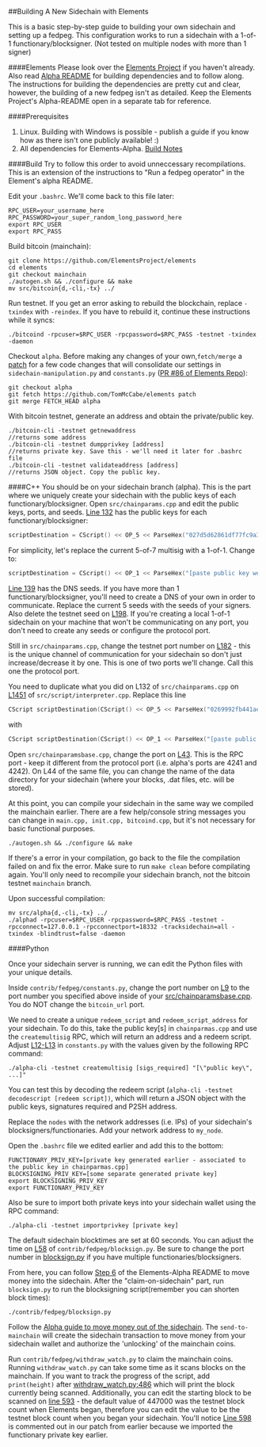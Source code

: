 ##Building A New Sidechain with Elements

This is a basic step-by-step guide to building your own sidechain and setting up a fedpeg. This configuration works to run a sidechain with a 1-of-1 functionary/blocksigner. (Not tested on multiple nodes with more than 1 signer)

####Elements
Please look over the [Elements Project](https://github.com/ElementsProject/elements) if you haven't already. Also read [Alpha README](https://github.com/ElementsProject/elements/blob/alpha/alpha-README.md) for building dependencies and to follow along. The instructions for building the dependencies are pretty cut and clear, however, the building of a new fedpeg isn't as detailed. Keep the Elements Project's Alpha-README open in a separate tab for reference. 

####Prerequisites
1. Linux. Building with Windows is possible - publish a guide if you know how as there isn't one publicly available! :)
2. All dependencies for Elements-Alpha. [Build Notes](https://github.com/bitcoin/bitcoin/blob/master/doc/build-unix.md)

####Build
Try to follow this order to avoid unneccessary recompilations. This is an extension of the instructions to "Run a fedpeg operator" in the Element's alpha README.

Edit your `.bashrc`. We'll come back to this file later:
```shell
RPC_USER=your_username_here
RPC_PASSWORD=your_super_random_long_password_here
export RPC_USER
export RPC_PASS
```

Build bitcoin (mainchain):
```shell
git clone https://github.com/ElementsProject/elements
cd elements
git checkout mainchain
./autogen.sh && ./configure && make
mv src/bitcoin{d,-cli,-tx} ../
```

Run testnet. If you get an error asking to rebuild the blockchain, replace `-txindex` with `-reindex`. If you have to rebuild it, continue these instructions while it syncs:
```shell
./bitcoind -rpcuser=$RPC_USER -rpcpassword=$RPC_PASS -testnet -txindex -daemon
```

Checkout `alpha`. Before making any changes of your own,`fetch/merge` a [patch](https://github.com/TomMcCabe/elements/tree/patch) for a few code changes that will consolidate our settings in `sidechain-manipulation.py` and `constants.py` ([PR #86 of Elements Repo](https://github.com/ElementsProject/elements/pull/86)):
```shell
git checkout alpha
git fetch https://github.com/TomMcCabe/elements patch
git merge FETCH_HEAD alpha 
```

With bitcoin testnet, generate an address and obtain the private/public key.
```
./bitcoin-cli -testnet getnewaddress 
//returns some address
./bitcoin-cli -testnet dumpprivkey [address]
//returns private key. Save this - we'll need it later for .bashrc file
./bitcoin-cli -testnet validateaddress [address]
//returns JSON object. Copy the public key.
```

####C++
You should be on your sidechain branch (alpha). This is the part where we uniquely create your sidechain with the public keys of each functionary/blocksigner. Open `src/chainparams.cpp` and edit the public keys, ports, and seeds. [Line 132](https://github.com/ElementsProject/elements/blob/alpha/src/chainparams.cpp#L132) has the public keys for each functionary/blocksigner: 
```c++
scriptDestination = CScript() << OP_5 << ParseHex("027d5d62861df77fc9a37dbe901a579d686d1423be5f56d6fc50bb9de3480871d1") << ParseHex("03b41ea6ba73b94c901fdd43e782aaf70016cc124b72a086e77f6e9f4f942ca9bb") << ParseHex("02be643c3350bade7c96f6f28d1750af2ef507bc1f08dd38f82749214ab90d9037") << ParseHex("021df31471281d4478df85bfce08a10aab82601dca949a79950f8ddf7002bd915a") << ParseHex("0320ea4fcf77b63e89094e681a5bd50355900bf961c10c9c82876cb3238979c0ed") << ParseHex("021c4c92c8380659eb567b497b936b274424662909e1ffebc603672ed8433f4aa1") << ParseHex("027841250cfadc06c603da8bc58f6cd91e62f369826c8718eb6bd114601dd0c5ac") << OP_7 << OP_CHECKMULTISIG;
```
For simplicity, let's replace the current 5-of-7 multisig with a 1-of-1. Change to: 
```c++
scriptDestination = CScript() << OP_1 << ParseHex("[paste public key we just generated]") << OP_1 << OP_CHECKMULTISIG;
```
[Line 139](https://github.com/ElementsProject/elements/blob/alpha/src/chainparams.cpp#L139) has the DNS seeds. If you have more than 1 functionary/blocksigner, you'll need to create a DNS of your own in order to communicate. Replace the current 5 seeds with the seeds of your signers. Also delete the testnet seed on [L198](https://github.com/ElementsProject/elements/blob/alpha/src/chainparams.cpp#L198). If you're creating a local 1-of-1 sidechain on your machine that won't be communicating on any port, you don't need to create any seeds or configure the protocol port.

Still in `src/chainparams.cpp`, change the testnet port number on [L182](https://github.com/ElementsProject/elements/blob/alpha/src/chainparams.cpp#L182) - this is the unique channel of communication for your sidechain so don't just increase/decrease it by one. This is one of two ports we'll change. Call this one the protocol port.

You need to duplicate what you did on L132 of `src/chainparams.cpp` on [L1451](https://github.com/ElementsProject/elements/blob/alpha/src/script/interpreter.cpp#L1451) of `src/script/interpreter.cpp`. 
Replace this line 
```c++
CScript scriptDestination(CScript() << OP_5 << ParseHex("0269992fb441ae56968e5b77d46a3e53b69f136444ae65a94041fc937bdb28d933") << ParseHex("021df31471281d4478df85bfce08a     10aab82601dca949a79950f8ddf7002bd915a") << ParseHex("02174c82021492c2c6dfcbfa4187d10d38bed06afb7fdcd72c880179fddd641ea1") << ParseHex("033f96e43d72c33327b6a4631ccaa6ea07f0b106c88b9dc71c9000bb6044d5e88     a") << ParseHex("0313d8748790f2a86fb524579b46ce3c68fedd58d2a738716249a9f7d5458a15c2") << ParseHex("030b632eeb079eb83648886122a04c7bf6d98ab5dfb94cf353ee3e9382a4c2fab0") << ParseHex("02fb54a7fcaa73c307c     fd70f3fa66a2e4247a71858ca731396343ad30c7c4009ce") << OP_7 << OP_CHECKMULTISIG);
```
with 

```c++
CScript scriptDestination(CScript() << OP_1 << ParseHex("[paste public key we just generated]") << OP_1 << OP_CHECKMULTISIG); 
```

Open `src/chainparamsbase.cpp`, change the port on [L43](https://github.com/ElementsProject/elements/blob/alpha/src/chainparamsbase.cpp#L43). This is the RPC port - keep it different from the protocol port (i.e. alpha's ports are 4241 and 4242). On L44 of the same file, you can change the name of the data directory for your sidechain (where your blocks, .dat files, etc. will be stored). 

At this point, you can compile your sidechain in the same way we compiled the mainchain earlier. There are a few help/console string messages you can change in `main.cpp, init.cpp, bitcoind.cpp`, but it's not necessary for basic functional purposes. 

```shell
./autogen.sh && ./configure && make
```

If there's a error in your compilation, go back to the file the compilation failed on and fix the error. Make sure to run `make clean` before compilating again. You'll only need to recompile your sidechain branch, not the bitcoin testnet `mainchain` branch.

Upon successful compilation:
```shell
mv src/alpha{d,-cli,-tx} ../
./alphad -rpcuser=$RPC_USER -rpcpassword=$RPC_PASS -testnet -rpcconnect=127.0.0.1 -rpcconnectport=18332 -tracksidechain=all -txindex -blindtrust=false -daemon
```

####Python

Once your sidechain server is running, we can edit the Python files with your unique details. 

Inside `contrib/fedpeg/constants.py`, change the port number on [L9](https://github.com/TomMcCabe/elements/blob/patch/contrib/fedpeg/constants.py) to the port number you specified above inside of your [src/chainparamsbase.cpp](https://github.com/ElementsProject/elements/blob/alpha/src/chainparamsbase.cpp#L43). You do NOT change the `bitcoin_url` port. 

We need to create a unique `redeem_script` and `redeem_script_address` for your sidechain. To do this, take the public key[s] in `chainparmas.cpp` and use the `createmultisig` RPC, which will return an address and a redeem script. Adjust [L12-L13](https://github.com/Christewart/elements/blob/sidechain/contrib/fedpeg/constants.py#L12-L13) in `constants.py` with the values given by the following RPC command:

```shell
./alpha-cli -testnet createmultisig [sigs_required] "[\"public key\", ...]" 
```

You can test this by decoding the redeem script (`alpha-cli -testnet decodescript [redeem script])`, which will return a JSON object with the public keys, signatures required and P2SH address. 

Replace the `nodes` with the network addresses (i.e. IPs) of your sidechain's blocksigners/functionaries. Add your network address to `my_node`.

Open the `.bashrc` file we edited earlier and add this to the bottom: 

```shell
FUNCTIONARY_PRIV_KEY=[private key generated earlier - associated to the public key in chainparmas.cpp]
BLOCKSIGNING_PRIV_KEY=[some separate generated private key]
export BLOCKSIGNING_PRIV_KEY
export FUNCTIONARY_PRIV_KEY
```
Also be sure to import both private keys into your sidechain wallet using the RPC command: 

```shell
./alpha-cli -testnet importprivkey [private key]
```

The default sidechain blocktimes are set at 60 seconds. You can adjust the time on [L58](https://github.com/ElementsProject/elements/blob/alpha/contrib/fedpeg/blocksign.py#L58) of `contrib/fedpeg/blocksign.py`. Be sure to change the port number in [blocksign.py](https://github.com/ElementsProject/elements/blob/alpha/contrib/fedpeg/blocksign.py#L14) if you have multiple functionaries/blocksigners.

From here, you can follow [Step 6](https://github.com/ElementsProject/elements/blob/alpha/alpha-README.md#to-move-money-into-elements-alpha) of the Elements-Alpha README to move money into the sidechain. After the "claim-on-sidechain" part, run `blocksign.py` to run the blocksigning script(remember you can shorten block times):
```shell
./contrib/fedpeg/blocksign.py
```

Follow the [Alpha guide to move money out of the sidechain](https://github.com/ElementsProject/elements/blob/alpha/alpha-README.md#to-move-money-back-out-of-elements-alpha). The `send-to-mainchain` will create the sidechain transaction to move money from your sidechain wallet and authorize the 'unlocking' of the mainchain coins. 

Run `contrib/fedpeg/withdraw_watch.py` to claim the mainchain coins. Running `withdraw_watch.py` can take some time as it scans blocks on the mainchain. If you want to track the progress of the script, add `print(height)` after [withdraw_watch.py:486](https://github.com/ElementsProject/elements/blob/alpha/contrib/fedpeg/withdrawwatch.py#L486) which will print the block currently being scanned. Additionally, you can edit the starting block to be scanned on [line 593](https://github.com/ElementsProject/elements/blob/alpha/contrib/fedpeg/withdrawwatch.py#L593) - the default value of 447000 was the testnet block count when Elements began, therefore you can edit the value to be the testnet block count when you began your sidechain. You'll notice [Line 598](https://github.com/ElementsProject/elements/blob/alpha/contrib/fedpeg/withdrawwatch.py#L598) is commented out in our patch from earlier because we imported the functionary private key earlier.
